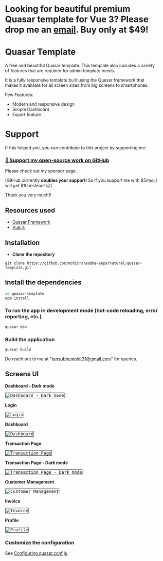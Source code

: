 # Looking for beautiful premium Quasar template for Vue 3? Please drop me an [email](mailto:ransubhemohit31@gmail.com). Buy only at <b>$49</b>!

# Quasar Template

A free and beautiful Quasar template. This template also includes a variety of features that are required for admin template needs.

It is a fully responsive template built using the Quasar framework that makes it available for all screen sizes from big screens to smartphones.

Few Features:
* Modern and responsive design
* Simple Dashboard
* Export feature

# Support

If this helped you, you can contribute to this project by supporting me:

### [💜 Support my open-source work on GitHub](https://github.com/sponsors/mohitransubhe-supernatural)

Please check out my sponsor page.

(GitHub currently **doubles your support**! So if you support me with $5/mo, I will get $10 instead! 😉)

Thank you very much!!

## Resources used
* [Quasar Framework](https://quasar.dev/)
* [Vue.js](https://vuejs.org/)


## Installation

* **Clone the repository**

```
git clone https://github.com/mohitransubhe-supernatural/quasar-template.git
```

## Install the dependencies
```bash
cd quasar-template
npm install
```

### To run the app in development mode (hot-code reloading, error reporting, etc.)
```bash
quasar dev
```


### Build the application
```bash
quasar build
```

Do reach out to me at "ransubhemohit31@gmail.com" for queries.

## Screens UI
**Dashboard - Dark mode**
<p float="left">
        <kbd>
<img src="dark_dashboard.png" border="1" alt="Dashboard - Dark mode"
        title="Dashboard - Dark mode"  />
                </kbd>
</p>

**Login**
<p float="left">
        <kbd>
<img src="login.png" border="1" alt="Login"
        title="Login"  />
                </kbd>
</p>

**Dashboard**
<p float="left">
	<kbd>
<img src="dashboard.png" border="1" alt="Dashboard"
	title="Dashboard"  />
		</kbd>
</p>

**Transaction Page**
<p float="left">
	<kbd>
<img src="transaction_page.png" border="1" alt="Transaction Page"
	title="Transaction Page"  />
		</kbd>
</p>

**Transaction Page - Dark mode**
<p float="left">
	<kbd>
<img src="dark_transaction_page.png" border="1" alt="Transaction Page - Dark mode"
	title="Transaction Page - Dark mode"  />
		</kbd>
</p>

**Customer Management**
<p float="left">
	<kbd>
<img src="manage_customers.png" border="1" alt="Customer Management"
	title="Customer Management"  />
	</kbd>
</p>

**Invoice**
<p float="left">
	<kbd>
<img src="invoice_page.png" border="1" alt="Invoice"
	title="Invoice"  />
	</kbd>
</p>

**Profile**
<p float="left">
	<kbd>
<img src="profile_page.png" border="1" alt="Profile"
	title="Profile"  />
	</kbd>
</p>

### Customize the configuration
See [Configuring quasar.conf.js](https://quasar.dev/quasar-cli/quasar-conf-js).
